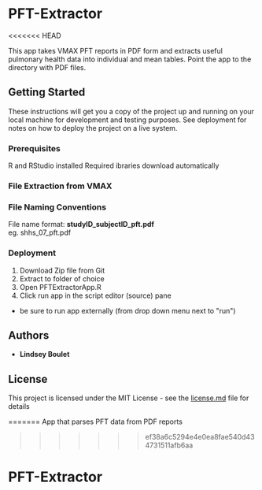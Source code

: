 # PFT-Extractor
<<<<<<< HEAD

This app takes VMAX PFT reports in PDF form and extracts useful pulmonary health data into individual and mean tables. Point the app to the directory with PDF files.

## Getting Started

These instructions will get you a copy of the project up and running on your local machine for development and testing purposes. See deployment for notes on how to deploy the project on a live system.

### Prerequisites

R and RStudio installed
Required ibraries download automatically

### File Extraction from VMAX

### File Naming Conventions

  File name format: **studyID_subjectID_pft.pdf** <br>
  eg. shhs_07_pft.pdf
  
### Deployment

1. Download Zip file from Git
2. Extract to folder of choice
3. Open PFTExtractorApp.R
5. Click run app in the script editor (source) pane
  - be sure to run app externally (from drop down menu next to "run")

## Authors

* **Lindsey Boulet** 

## License

This project is licensed under the MIT License - see the [license.md](license.md) file for details


=======
App that parses PFT data from PDF reports
>>>>>>> ef38a6c5294e4e0ea8fae540d434731511afb6aa
# PFT-Extractor
